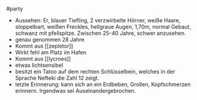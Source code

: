 #party
- Aussehen: Er, blauer Tiefling, 2 verzwirbelte Hörner, weiße Haare, stoppelbart, weißen Freckles, hellgraue Augen, 1,70m, normal Gebaut, schwanz mit pfeilspitze. Zwischen 25-40 Jahre, schwer anzusehen. 
- genau genommen 28 Jahre
- Kommt aus [[zepletor]]
- Wirkt fehl am Platz im Hafen
- Kommt aus [[lycroes]]
- etwas lichtsensibel
- besitzt ein Tatoo auf dem rechten Schlüsselbein, welches in der Sprache Nefteki die Zahl 12 zeigt.
- letzte Erinnerung: kann sich an ein Erdbeben, Grollen, Kopfschmerzen erinnern. Irgendwas sei Auseinandergebrochen.
